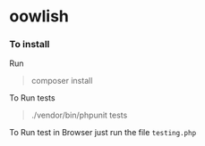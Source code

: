 # oowlish

### To install 

Run
> composer install

To Run tests
>./vendor/bin/phpunit tests

To Run test in Browser just run the file `testing.php`